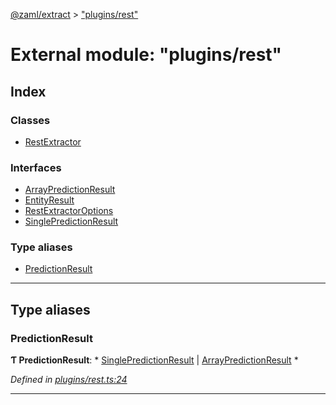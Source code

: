 [@zaml/extract](../README.md) > ["plugins/rest"](../modules/_plugins_rest_.md)

# External module: "plugins/rest"

## Index

### Classes

* [RestExtractor](../classes/_plugins_rest_.restextractor.md)

### Interfaces

* [ArrayPredictionResult](../interfaces/_plugins_rest_.arraypredictionresult.md)
* [EntityResult](../interfaces/_plugins_rest_.entityresult.md)
* [RestExtractorOptions](../interfaces/_plugins_rest_.restextractoroptions.md)
* [SinglePredictionResult](../interfaces/_plugins_rest_.singlepredictionresult.md)

### Type aliases

* [PredictionResult](_plugins_rest_.md#predictionresult)

---

## Type aliases

<a id="predictionresult"></a>

###  PredictionResult

**Ƭ PredictionResult**: * [SinglePredictionResult](../interfaces/_plugins_rest_.singlepredictionresult.md) &#124; [ArrayPredictionResult](../interfaces/_plugins_rest_.arraypredictionresult.md)
*

*Defined in [plugins/rest.ts:24](https://github.com/nexushubs/zaml-lang/blob/91fabd9/packages/zaml-extract/src/plugins/rest.ts#L24)*

___

